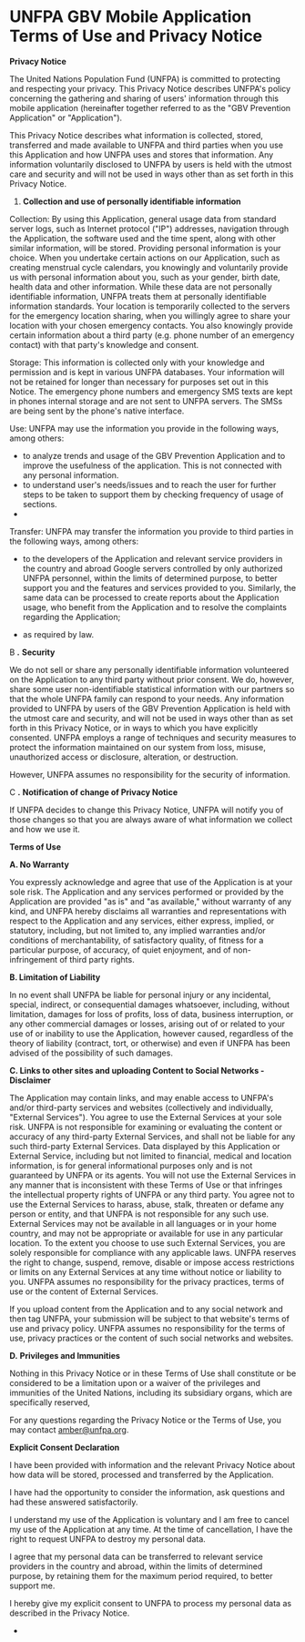 # UNFPA GBV Mobile Application Terms of Use and Privacy Notice

**Privacy Notice**

The United Nations Population Fund (UNFPA) is committed to protecting and respecting your privacy. This Privacy Notice describes UNFPA&#39;s policy concerning the gathering and sharing of users&#39; information through this mobile application (hereinafter together referred to as the &quot;GBV Prevention Application&quot; or &quot;Application&quot;).

This Privacy Notice describes what information is collected, stored, transferred and made available to UNFPA and third parties when you use this Application and how UNFPA uses and stores that information. Any information voluntarily disclosed to UNFPA by users is held with the utmost care and security and will not be used in ways other than as set forth in this Privacy Notice.

1. **Collection and use of personally identifiable information**

Collection: By using this Application, general usage data from standard server logs, such as Internet protocol (&quot;IP&quot;) addresses, navigation through the Application, the software used and the time spent, along with other similar information, will be stored. Providing personal information is your choice. When you undertake certain actions on our Application, such as creating menstrual cycle calendars, you knowingly and voluntarily provide us with personal information about you, such as your gender, birth date, health data and other information. While these data are not personally identifiable information, UNFPA treats them at personally identifiable information standards. Your location is temporarily collected to the servers for the emergency location sharing, when you willingly agree to share your location with your chosen emergency contacts. You also knowingly provide certain information about a third party (e.g. phone number of an emergency contact) with that party&#39;s knowledge and consent.

Storage: This information is collected only with your knowledge and permission and is kept in various UNFPA databases. Your information will not be retained for longer than necessary for purposes set out in this Notice. The emergency phone numbers and emergency SMS texts are kept in phones internal storage and are not sent to UNFPA servers. The SMSs are being sent by the phone&#39;s native interface.

Use: UNFPA may use the information you provide in the following ways, among others:

- to analyze trends and usage of the GBV Prevention Application and to improve the usefulness of the application. This is not connected with any personal information.
- to understand user&#39;s needs/issues and to reach the user for further steps to be taken to support them by checking frequency of usage of sections.
-

Transfer: UNFPA may transfer the information you provide to third parties in the following ways, among others:

- to the developers of the Application and relevant service providers in the country and abroad Google servers controlled by only authorized UNFPA personnel, within the limits of determined purpose, to better support you and the features and services provided to you. Similarly, the same data can be processed to create reports about the Application usage, who benefit from the Application and to resolve the complaints regarding the Application;

- as required by law.

B **.**  **Security**

We do not sell or share any personally identifiable information volunteered on the Application to any third party without prior consent. We do, however, share some user non-identifiable statistical information with our partners so that the whole UNFPA family can respond to your needs. Any information provided to UNFPA by users of the GBV Prevention Application is held with the utmost care and security, and will not be used in ways other than as set forth in this Privacy Notice, or in ways to which you have explicitly consented. UNFPA employs a range of techniques and security measures to protect the information maintained on our system from loss, misuse, unauthorized access or disclosure, alteration, or destruction.

However, UNFPA assumes no responsibility for the security of information.

C **.**  **Notification of change of Privacy Notice**

If UNFPA decides to change this Privacy Notice, UNFPA will notify you of those changes so that you are always aware of what information we collect and how we use it.

**Terms of Use**

**A. No Warranty**

You expressly acknowledge and agree that use of the Application is at your sole risk. The Application and any services performed or provided by the Application are provided &quot;as is&quot; and &quot;as available,&quot; without warranty of any kind, and UNFPA hereby disclaims all warranties and representations with respect to the Application and any services, either express, implied, or statutory, including, but not limited to, any implied warranties and/or conditions of merchantability, of satisfactory quality, of fitness for a particular purpose, of accuracy, of quiet enjoyment, and of non-infringement of third party rights.

**B. Limitation of Liability**

In no event shall UNFPA be liable for personal injury or any incidental, special, indirect, or consequential damages whatsoever, including, without limitation, damages for loss of profits, loss of data, business interruption, or any other commercial damages or losses, arising out of or related to your use of or inability to use the Application, however caused, regardless of the theory of liability (contract, tort, or otherwise) and even if UNFPA has been advised of the possibility of such damages.

**C. Links to other sites and uploading Content to Social Networks - Disclaimer**

The Application may contain links, and may enable access to UNFPA&#39;s and/or third-party services and websites (collectively and individually, &quot;External Services&quot;). You agree to use the External Services at your sole risk. UNFPA is not responsible for examining or evaluating the content or accuracy of any third-party External Services, and shall not be liable for any such third-party External Services. Data displayed by this Application or External Service, including but not limited to financial, medical and location information, is for general informational purposes only and is not guaranteed by UNFPA or its agents. You will not use the External Services in any manner that is inconsistent with these Terms of Use or that infringes the intellectual property rights of UNFPA or any third party. You agree not to use the External Services to harass, abuse, stalk, threaten or defame any person or entity, and that UNFPA is not responsible for any such use. External Services may not be available in all languages or in your home country, and may not be appropriate or available for use in any particular location. To the extent you choose to use such External Services, you are solely responsible for compliance with any applicable laws. UNFPA reserves the right to change, suspend, remove, disable or impose access restrictions or limits on any External Services at any time without notice or liability to you. UNFPA assumes no responsibility for the privacy practices, terms of use or the content of External Services.

If you upload content from the Application and to any social network and then tag UNFPA, your submission will be subject to that website&#39;s terms of use and privacy policy. UNFPA assumes no responsibility for the terms of use, privacy practices or the content of such social networks and websites.

**D.**  **Privileges and Immunities**

Nothing in this Privacy Notice or in these Terms of Use shall constitute or be considered to be a limitation upon or a waiver of the privileges and immunities of the United Nations, including its subsidiary organs, which are specifically reserved,

For any questions regarding the Privacy Notice or the Terms of Use, you may contact amber@unfpa.org.

**Explicit Consent Declaration**

I have been provided with information and the relevant Privacy Notice about how data will be stored, processed and transferred by the Application.

I have had the opportunity to consider the information, ask questions and had these answered satisfactorily.

I understand my use of the Application is voluntary and I am free to cancel my use of the Application at any time. At the time of cancellation, I have the right to request UNFPA to destroy my personal data.

I agree that my personal data can be transferred to relevant service providers in the country and abroad, within the limits of determined purpose, by retaining them for the maximum period required, to better support me.

I hereby give my explicit consent to UNFPA to process my personal data as described in the Privacy Notice.




-